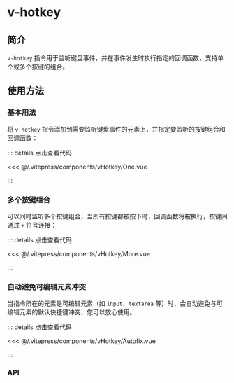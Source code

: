 # v-hotkey

## 简介

`v-hotkey` 指令用于监听键盘事件，并在事件发生时执行指定的回调函数，支持单个或多个按键的组合。

## 使用方法

### 基本用法

将 `v-hotkey` 指令添加到需要监听键盘事件的元素上，并指定要监听的按键组合和回调函数：

<One />

::: details 点击查看代码

<<< @/.vitepress/components/vHotkey/One.vue

:::

### 多个按键组合

可以同时监听多个按键组合，当所有按键都被按下时，回调函数将被执行，按键间通过 `+` 符号连接：

<More />

::: details 点击查看代码

<<< @/.vitepress/components/vHotkey/More.vue

:::

### 自动避免可编辑元素冲突

当指令所在的元素是可编辑元素（如 `input`、`textarea` 等）时，会自动避免与可编辑元素的默认快捷键冲突，您可以放心使用。

<Autofix />

::: details 点击查看代码

<<< @/.vitepress/components/vHotkey/Autofix.vue

:::

### API

<ApiTable :data="data"/>

<script setup>
import One from "../.vitepress/components/vHotkey/One.vue"
import More from "../.vitepress/components/vHotkey/More.vue"
import Autofix from "../.vitepress/components/vHotkey/Autofix.vue"
import ApiTable from '../.vitepress/components/ApiTable.vue'

const data = [
  {
    name: 'event',
    type: 'Function',
    description: '触发事件时的回掉函数',
    default: '无',
    required: true,
  },
  {
    name: 'value',
    type: 'String',
    description: '监听的按键组合或单个按键，多个按键间通过 `+` 符号连接',
    default: '无',
    required: true,
  },
]
</script>
